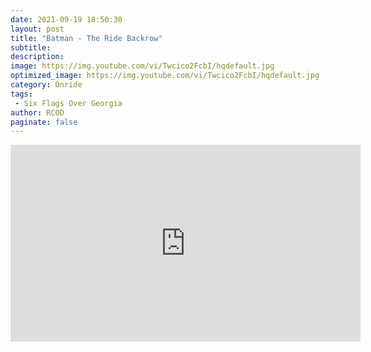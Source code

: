 ```yaml
---
date: 2021-09-19 18:50:30
layout: post
title: "Batman - The Ride Backrow"
subtitle:
description:
image: https://img.youtube.com/vi/Twcico2FcbI/hqdefault.jpg
optimized_image: https://img.youtube.com/vi/Twcico2FcbI/hqdefault.jpg
category: Onride
tags:
 - Six Flags Over Georgia
author: RCOD
paginate: false
---
```


<iframe width="560" height="315" src="https://www.youtube.com/embed/Twcico2FcbI?controls=0&amp;start=40" title="YouTube video player" frameborder="0" allow="accelerometer; autoplay; clipboard-write; encrypted-media; gyroscope; picture-in-picture" allowfullscreen></iframe>